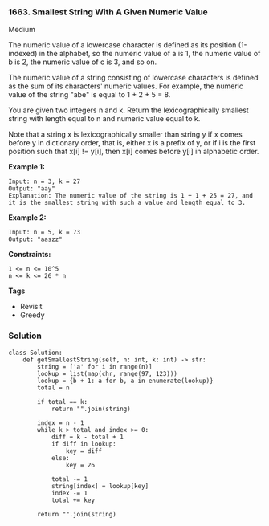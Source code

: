 ### 1663. Smallest String With A Given Numeric Value
Medium

The numeric value of a lowercase character is defined as its position (1-indexed) in the alphabet, so the numeric value of a is 1, the numeric value of b is 2, the numeric value of c is 3, and so on.

The numeric value of a string consisting of lowercase characters is defined as the sum of its characters' numeric values. For example, the numeric value of the string "abe" is equal to 1 + 2 + 5 = 8.

You are given two integers n and k. Return the lexicographically smallest string with length equal to n and numeric value equal to k.

Note that a string x is lexicographically smaller than string y if x comes before y in dictionary order, that is, either x is a prefix of y, or if i is the first position such that x[i] != y[i], then x[i] comes before y[i] in alphabetic order.
 

**Example 1:**
```
Input: n = 3, k = 27
Output: "aay"
Explanation: The numeric value of the string is 1 + 1 + 25 = 27, and it is the smallest string with such a value and length equal to 3.
```

**Example 2:**
```
Input: n = 5, k = 73
Output: "aaszz"
``` 

**Constraints:**
```
1 <= n <= 10^5
n <= k <= 26 * n
```

**Tags**
- Revisit
- Greedy

### Solution
```
class Solution:
    def getSmallestString(self, n: int, k: int) -> str:
        string = ['a' for i in range(n)]
        lookup = list(map(chr, range(97, 123)))
        lookup = {b + 1: a for b, a in enumerate(lookup)}
        total = n
        
        if total == k:
            return "".join(string)
        
        index = n - 1
        while k > total and index >= 0:
            diff = k - total + 1
            if diff in lookup:
                key = diff
            else:
                key = 26
                    
            total -= 1
            string[index] = lookup[key]
            index -= 1
            total += key
        
        return "".join(string)
        
```
